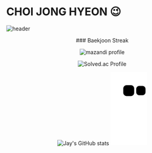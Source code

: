 # CHOI JONG HYEON 😉

![header](https://capsule-render.vercel.app/api?type=slice&color=auto&height=300&section=header&desc=Hi!%20I'm%20J.Choi&descSize=40&descAlign=70&descAlignY=40&rotate=18&animation=fadeIn)

<div align="center">
  ### Baekjoon Streak
  
  ![mazandi profile](http://mazandi.herokuapp.com/api?handle=chn9801&theme=warm)
  
  ![Solved.ac Profile](http://mazassumnida.wtf/api/generate_badge?boj=chn9801)

  ![Jay's GitHub stats](https://github-readme-stats.vercel.app/api?username=JonghyeonC&show_icons=true&theme=radical)
  ![snake gif](https://github.com/JonghyeonC/JonghyeonC/blob/output/github-contribution-grid-snake.svg)
</div>


<!--
**JonghyeonC/JonghyeonC** is a ✨ _special_ ✨ repository because its `README.md` (this file) appears on your GitHub profile.

Here are some ideas to get you started:
- 🔭 I’m currently working on ...
- 🌱 I’m currently learning ...
- 👯 I’m looking to collaborate on ...
- 🤔 I’m looking for help with ...
- 💬 Ask me about ...
- 📫 How to reach me: ...
- 😄 Pronouns: ...
- ⚡ Fun fact: ...
-->
